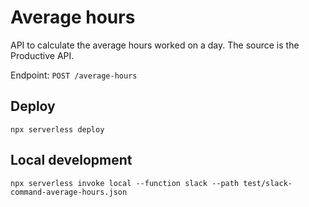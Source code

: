 # Average hours

API to calculate the average hours worked on a day. The source is the Productive API.

Endpoint: `POST /average-hours`

## Deploy

`npx serverless deploy`

## Local development

`npx serverless invoke local --function slack --path test/slack-command-average-hours.json`

